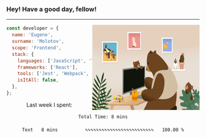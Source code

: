 ### Hey! Have a good day, fellow!
---
<img align='right' alt='GIF' vertical-align='center' src='./src/giphy.gif' width='280px' height='222px'/>

```javascript
const developer = {
  name: 'Eugene',
  surname: 'Molotov',
  scope: 'Frontend',
  stack: {
    languages: ['JavaScript', 'TypeScript'],
    frameworks: ['React'],
    tools: ['Jest', 'Webpack', 'Sass'],
    isItAll: false,
  },
};
```
<p align="center">
  Last week I spent:
</p>
<div align="center">
<!--START_SECTION:waka-->

```txt
Total Time: 8 mins

Text   8 mins          ✎✎✎✎✎✎✎✎✎✎✎✎✎✎✎✎✎✎✎✎✎✎✎✎✎   100.00 %
```

<!--END_SECTION:waka-->

